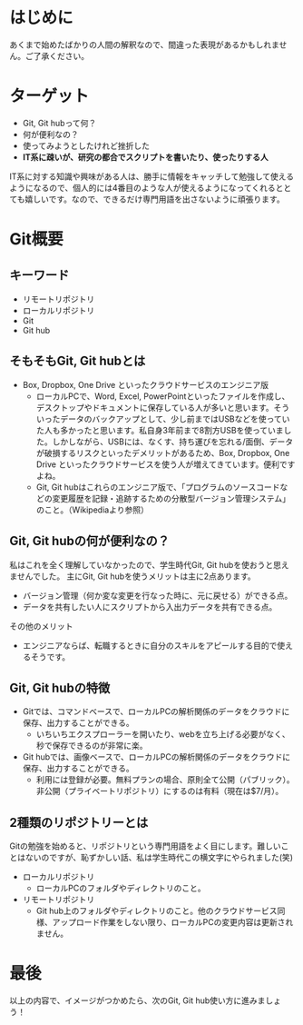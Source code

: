# はじめに
あくまで始めたばかりの人間の解釈なので、間違った表現があるかもしれません。ご了承ください。

# ターゲット
+ Git, Git hubって何？
+ 何が便利なの？
+ 使ってみようとしたけれど挫折した
+ **IT系に疎いが、研究の都合でスクリプトを書いたり、使ったりする人**

IT系に対する知識や興味がある人は、勝手に情報をキャッチして勉強して使えるようになるので、個人的には4番目のような人が使えるようになってくれるととても嬉しいです。なので、できるだけ専門用語を出さないように頑張ります。

# Git概要
## キーワード
+ リモートリポジトリ
+ ローカルリポジトリ
+ Git
+ Git hub

## そもそもGit, Git hubとは
+ Box, Dropbox, One Drive といったクラウドサービスのエンジニア版
  + ローカルPCで、Word, Excel, PowerPointといったファイルを作成し、デスクトップやドキュメントに保存している人が多いと思います。そういったデータのバックアップとして、少し前まではUSBなどを使っていた人も多かったと思います。私自身3年前まで8割方USBを使っていました。しかしながら、USBには、なくす、持ち運びを忘れる/面倒、データが破損するリスクといったデメリットがあるため、Box, Dropbox, One Drive といったクラウドサービスを使う人が増えてきています。便利ですよね。
  + Git, Git hubはこれらのエンジニア版で、「プログラムのソースコードなどの変更履歴を記録・追跡するための分散型バージョン管理システム」のこと。（Wikipediaより参照）

## Git, Git hubの何が便利なの？
私はこれを全く理解していなかったので、学生時代Git, Git hubを使おうと思えませんでした。
主にGit, Git hubを使うメリットは主に2点あります。
+ バージョン管理（何か変な変更を行なった時に、元に戻せる）ができる点。
+ データを共有したい人にスクリプトから入出力データを共有できる点。

その他のメリット
+ エンジニアならば、転職するときに自分のスキルをアピールする目的で使えるそうです。

## Git, Git hubの特徴
+ Gitでは、コマンドベースで、ローカルPCの解析関係のデータをクラウドに保存、出力することができる。
  + いちいちエクスプローラーを開いたり、webを立ち上げる必要がなく、秒で保存できるのが非常に楽。
+ Git hubでは、画像ベースで、ローカルPCの解析関係のデータをクラウドに保存、出力することができる。
  + 利用には登録が必要。無料プランの場合、原則全て公開（パブリック）。非公開（プライベートリポジトリ）にするのは有料（現在は$7/月）。

## 2種類のリポジトリーとは
Gitの勉強を始めると、リポジトリという専門用語をよく目にします。難しいことはないのですが、恥ずかしい話、私は学生時代この横文字にやられました(笑)
+ ローカルリポジトリ
  + ローカルPCのフォルダやディレクトリのこと。
+ リモートリポジトリ
  + Git hub上のフォルダやディレクトリのこと。他のクラウドサービス同様、アップロード作業をしない限り、ローカルPCの変更内容は更新されません。

# 最後
以上の内容で、イメージがつかめたら、次のGit, Git hub使い方に進みましょう！

